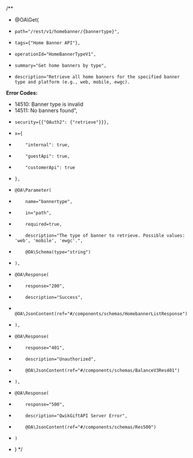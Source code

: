 /**
* @OA\Get(
*     path="/rest/v1/homebanner/{bannertype}",
*     tags={"Home Banner API"},
*     operationId="HomeBannerTypeV1",
*     summary="Get home banners by type",
*     description="Retrieve all home banners for the specified banner type and platform (e.g., web, mobile, ewgc).

**Error Codes:**
- 14510: Banner type is invalid
- 14511: No banners found",
*     security={{"OAuth2": {"retrieve"}}},
*     x={
*         "internal": true,
*         "guestApi": true,
*         "customerApi": true
*     },
*     @OA\Parameter(
*         name="bannertype",
*         in="path",
*         required=true,
*         description="The type of banner to retrieve. Possible values: 'web', 'mobile', 'ewgc'.",
*         @OA\Schema(type="string")
*     ),
*     @OA\Response(
*         response="200",
*         description="Success",
*         @OA\JsonContent(ref="#/components/schemas/HomebannerListResponse")
*     ),
*     @OA\Response(
*         response="401",
*         description="Unauthorized",
*         @OA\JsonContent(ref="#/components/schemas/BalanceV3Res401")
*     ),
*     @OA\Response(
*         response="500",
*         description="QwikGiftAPI Server Error",
*         @OA\JsonContent(ref="#/components/schemas/Res500")
*     )
* )
*/
